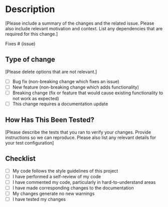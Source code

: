# Description

[Please include a summary of the changes and the related issue. Please also include relevant motivation and context. List any dependencies that are required for this change.]

Fixes # (issue)

## Type of change

[Please delete options that are not relevant.]

- [ ] Bug fix (non-breaking change which fixes an issue)
- [ ] New feature (non-breaking change which adds functionality)
- [ ] Breaking change (fix or feature that would cause existing functionality to not work as expected)
- [ ] This change requires a documentation update

## How Has This Been Tested?

[Please describe the tests that you ran to verify your changes. Provide instructions so we can reproduce. Please also list any relevant details for your test configuration]

## Checklist

- [ ] My code follows the style guidelines of this project
- [ ] I have performed a self-review of my code
- [ ] I have commented my code, particularly in hard-to-understand areas
- [ ] I have made corresponding changes to the documentation
- [ ] My changes generate no new warnings
- [ ] I have tested my changes

